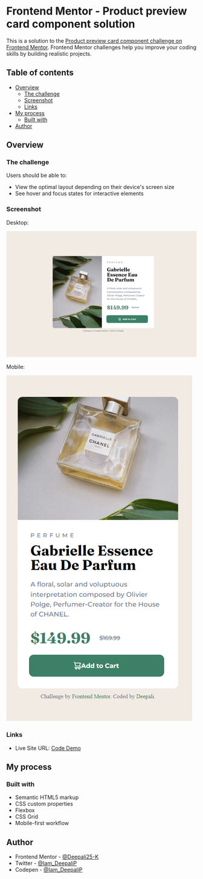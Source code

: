 # Frontend Mentor - Product preview card component solution

This is a solution to the [Product preview card component challenge on Frontend Mentor](https://www.frontendmentor.io/challenges/product-preview-card-component-GO7UmttRfa). Frontend Mentor challenges help you improve your coding skills by building realistic projects. 

## Table of contents

- [Overview](#overview)
  - [The challenge](#the-challenge)
  - [Screenshot](#screenshot)
  - [Links](#links)
- [My process](#my-process)
  - [Built with](#built-with)
- [Author](#author)

## Overview

### The challenge

Users should be able to:

- View the optimal layout depending on their device's screen size
- See hover and focus states for interactive elements

### Screenshot

Desktop:

![](/Screenshots/FM-02(2).png)

Mobile:

![](/Screenshots/FM-02(1).png)

### Links

- Live Site URL: [Code Demo](https://product-previe-card-component.netlify.app/)

## My process

### Built with

- Semantic HTML5 markup
- CSS custom properties
- Flexbox
- CSS Grid
- Mobile-first workflow

## Author

- Frontend Mentor - [@Deepali25-K](https://www.frontendmentor.io/profile/Deepali25-K)
- Twitter - [@Iam_DeepaliP](https://twitter.com/Iam_DeepaliP)
- Codepen - [@Iam_DeepaliP](https://codepen.io/Iam_DeepaliP)



